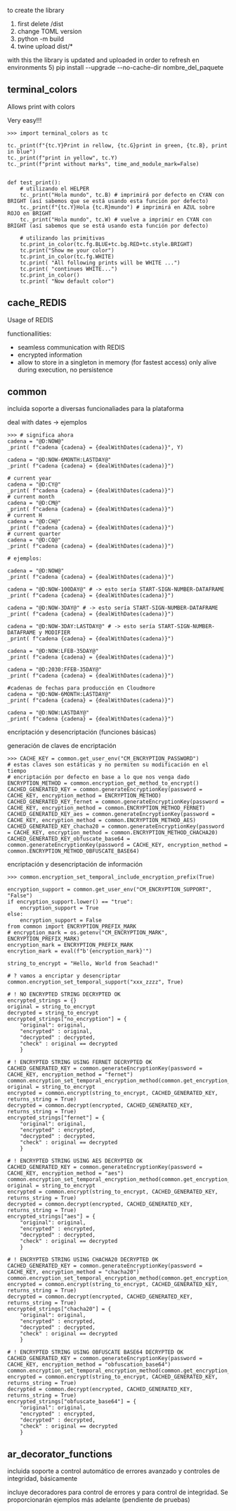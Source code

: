 
to create the library
1) first delete /dist
2) change TOML version
3) python -m build
4) twine upload dist/*

with this the library is updated and uploaded
in order to refresh en environments
5) pip install --upgrade --no-cache-dir nombre_del_paquete



terminal_colors
---------------

Allows print with colors

Very easy!!!

    >>> import terminal_colors as tc

    tc._print(f"{tc.Y}Print in rellow, {tc.G}print in green, {tc.B}, print in blue")
    tc._print(f"print in yellow", tc.Y)
    tc._print(f"print without marks", time_and_module_mark=False)


    def test_print():
        # utilizando el HELPER
        tc._print("Hola mundo", tc.B) # imprimirá por defecto en CYAN con BRIGHT (así sabemos que se está usando esta función por defecto)
        tc._print(f"{tc.Y}Hola {tc.R}mundo") # imprimirá en AZUL sobre ROJO en BRIGHT
        tc._print("Hola mundo", tc.W) # vuelve a imprimir en CYAN con BRIGHT (así sabemos que se está usando esta función por defecto)
        
        # utilizando las primitivas
        tc.print_in_color(tc.fg.BLUE+tc.bg.RED+tc.style.BRIGHT)
        tc.print("Show me your color")    
        tc.print_in_color(tc.fg.WHITE)    
        tc.print( "All following prints will be WHITE ...")
        tc.print( "continues WHITE...")
        tc.print_in_color()    
        tc.print( "Now default color")

cache_REDIS
-----------

Usage of REDIS

functionallities:
- seamless communication with REDIS
- encrypted information
- allow to store in a singleton in memory (for fastest access) only alive during execution, no persistence


common
------

incluida
soporte a diversas funcionaliades para la plataforma

deal with dates -> ejemplos

    >>> # significa ahora
    cadena = "@D:NOW@"
    _print( f"cadena {cadena} = {dealWithDates(cadena)}", Y)
    
    cadena = "@D:NOW-6MONTH:LASTDAY@"
    _print( f"cadena {cadena} = {dealWithDates(cadena)}")
   
    # current year
    cadena = "@D:CY@"
    _print( f"cadena {cadena} = {dealWithDates(cadena)}")
    # current month
    cadena = "@D:CM@"
    _print( f"cadena {cadena} = {dealWithDates(cadena)}")
    # current H
    cadena = "@D:CH@"
    _print( f"cadena {cadena} = {dealWithDates(cadena)}")
    # current quarter
    cadena = "@D:CQ@"
    _print( f"cadena {cadena} = {dealWithDates(cadena)}")

    # ejemplos:

    cadena = "@D:NOW@"
    _print( f"cadena {cadena} = {dealWithDates(cadena)}")

    cadena = "@D:NOW-100DAY@" # -> esto sería START-SIGN-NUMBER-DATAFRAME
    _print( f"cadena {cadena} = {dealWithDates(cadena)}")

    cadena = "@D:NOW-3DAY@" # -> esto sería START-SIGN-NUMBER-DATAFRAME
    _print( f"cadena {cadena} = {dealWithDates(cadena)}")

    cadena = "@D:NOW-3DAY:LASTDAY@" # -> esto sería START-SIGN-NUMBER-DATAFRAME y MODIFIER
    _print( f"cadena {cadena} = {dealWithDates(cadena)}")

    cadena = "@D:NOW:LFEB-35DAY@"
    _print( f"cadena {cadena} = {dealWithDates(cadena)}")

    cadena = "@D:2030:FFEB-35DAY@"
    _print( f"cadena {cadena} = {dealWithDates(cadena)}")

    #cadenas de fechas para producción en Cloudmore
    cadena = "@D:NOW-6MONTH:LASTDAY@"
    _print( f"cadena {cadena} = {dealWithDates(cadena)}")

    cadena = "@D:NOW:LASTDAY@"
    _print( f"cadena {cadena} = {dealWithDates(cadena)}")


encriptación y desencriptación (funciones básicas)

generación de claves de encriptación

    >>> CACHE_KEY = common.get_user_env("CM_ENCRYPTION_PASSWORD")
    # estas claves son estáticas y no permiten su modificación en el tiempo
    # encriptación por defecto en base a lo que nos venga dado
    ENCRYPTION_METHOD = common.encryption_get_method_to_encrypt()
    CACHED_GENERATED_KEY = common.generateEncryptionKey(password = CACHE_KEY, encryption_method = ENCRYPTION_METHOD)
    CACHED_GENERATED_KEY_fernet = common.generateEncryptionKey(password = CACHE_KEY, encryption_method = common.ENCRYPTION_METHOD_FERNET) 
    CACHED_GENERATED_KEY_aes = common.generateEncryptionKey(password = CACHE_KEY, encryption_method = common.ENCRYPTION_METHOD_AES)
    CACHED_GENERATED_KEY_chacha20 = common.generateEncryptionKey(password = CACHE_KEY, encryption_method = common.ENCRYPTION_METHOD_CHACHA20)
    CACHED_GENERATED_KEY_obfuscate_base64 = common.generateEncryptionKey(password = CACHE_KEY, encryption_method = common.ENCRYPTION_METHOD_OBFUSCATE_BASE64)

encriptación y desencriptación de información

    >>> common.encryption_set_temporal_include_encryption_prefix(True)

    encryption_support = common.get_user_env("CM_ENCRYPTION_SUPPORT", "False")
    if encryption_support.lower() == "true":
        encryption_support = True
    else:
        encryption_support = False
    from common import ENCRYPTION_PREFIX_MARK    
    # encryption_mark = os.getenv("CM_ENCRYPTION_MARK", ENCRYPTION_PREFIX_MARK)
    encryption_mark = ENCRYPTION_PREFIX_MARK
    encrytion_mark = eval(f"b'{encryption_mark}'")           
    
    string_to_encrypt = "Hello, World from Seachad!"

    # ? vamos a encriptar y desencriptar
    common.encryption_set_temporal_support("xxx_zzzz", True)

    # ! NO ENCRYPTED STRING DECRYPTED OK
    encrypted_strings = {}
    original = string_to_encrypt
    decrypted = string_to_encrypt
    encrypted_strings["no_encryption"] = {
        "original": original, 
        "encrypted" : original, 
        "decrypted" : decrypted,
        "check" : original == decrypted
        }
    
    # ! ENCRYPTED STRING USING FERNET DECRYPTED OK
    CACHED_GENERATED_KEY = common.generateEncryptionKey(password = CACHE_KEY, encryption_method = "fernet")        
    common.encryption_set_temporal_encryption_method(common.get_encryption_method_by_name("fernet"))
    original = string_to_encrypt
    encrypted = common.encrypt(string_to_encrypt, CACHED_GENERATED_KEY, returns_string = True)
    decrypted = common.decrypt(encrypted, CACHED_GENERATED_KEY, returns_string = True)
    encrypted_strings["fernet"] = {
        "original": original, 
        "encrypted" : encrypted, 
        "decrypted" : decrypted,
        "check" : original == decrypted
        }        
    
    # ! ENCRYPTED STRING USING AES DECRYPTED OK
    CACHED_GENERATED_KEY = common.generateEncryptionKey(password = CACHE_KEY, encryption_method = "aes")        
    common.encryption_set_temporal_encryption_method(common.get_encryption_method_by_name("aes"))
    original = string_to_encrypt
    encrypted = common.encrypt(string_to_encrypt, CACHED_GENERATED_KEY, returns_string = True)
    decrypted = common.decrypt(encrypted, CACHED_GENERATED_KEY, returns_string = True)        
    encrypted_strings["aes"] = {
        "original": original, 
        "encrypted" : encrypted, 
        "decrypted" : decrypted, 
        "check" : original == decrypted
        }           
    
    # ! ENCRYPTED STRING USING CHACHA20 DECRYPTED OK
    CACHED_GENERATED_KEY = common.generateEncryptionKey(password = CACHE_KEY, encryption_method = "chacha20")        
    common.encryption_set_temporal_encryption_method(common.get_encryption_method_by_name("chacha20"))
    encrypted = common.encrypt(string_to_encrypt, CACHED_GENERATED_KEY, returns_string = True)
    decrypted = common.decrypt(encrypted, CACHED_GENERATED_KEY, returns_string = True)         
    encrypted_strings["chacha20"] = {
        "original": original, 
        "encrypted" : encrypted, 
        "decrypted" : decrypted, 
        "check" : original == decrypted
        }           
    
    # ! ENCRYPTED STRING USING OBFUSCATE BASE64 DECRYPTED OK
    CACHED_GENERATED_KEY = common.generateEncryptionKey(password = CACHE_KEY, encryption_method = "obfuscation_base64")        
    common.encryption_set_temporal_encryption_method(common.get_encryption_method_by_name("obfuscate_base64"))
    encrypted = common.encrypt(string_to_encrypt, CACHED_GENERATED_KEY, returns_string = True)
    decrypted = common.decrypt(encrypted, CACHED_GENERATED_KEY, returns_string = True)         
    encrypted_strings["obfuscate_base64"] = {
        "original": original, 
        "encrypted" : encrypted, 
        "decrypted" : decrypted, 
        "check" : original == decrypted
        }           





ar_decorator_functions
----------------------

incluida
soporte a control automático de errores avanzado y controles de integridad, básicamente

incluye decoradores para control de errores y para control de integridad. Se proporcionarán ejemplos más adelante (pendiente de pruebas)


